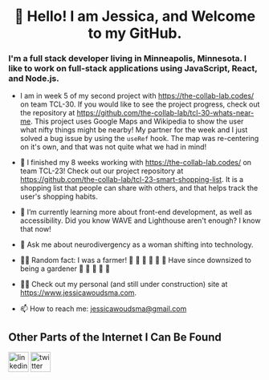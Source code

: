 # <center> 👋 Hello! I am Jessica, and Welcome to my GitHub.</center>

### I'm a full stack developer living in Minneapolis, Minnesota. I like to work on full-stack applications using JavaScript, React, and Node.js.

- I am in week 5 of my second project with https://the-collab-lab.codes/ on team TCL-30. If you would like to see the project progress, check out the repository at https://github.com/the-collab-lab/tcl-30-whats-near-me. This project uses Google Maps and Wikipedia to show the user what nifty things might be nearby! My partner for the week and I just solved a bug issue by using the `useRef` hook. The map was re-centering on it's own, and that was not quite what we had in mind! 

- 🔭 I finished my 8 weeks working with https://the-collab-lab.codes/ on team TCL-23! Check out our project repository at https://github.com/the-collab-lab/tcl-23-smart-shopping-list. It is a shopping list that people can share with others, and that helps track the user's shopping habits.

- 🌱 I’m currently learning more about front-end development, as well as accessibility. Did you know WAVE and Lighthouse aren't enough? I know that now! 

- 💬 Ask me about neurodivergency as a woman shifting into technology.

- 👩‍🌾 Random fact: I was a farmer! 🦙 🐓 🌽 🍅 🥬 🚜 Have since downsized to being a gardener 🌻 🌿 🍄 🌱 🍉 

- 👩‍💻 Check out my personal (and still under construction) site at https://www.jessicawoudsma.com. 

- 📫 How to reach me: jessicawoudsma@gmail.com 

## Other Parts of the Internet I Can Be Found

[<img src='https://cdn.jsdelivr.net/npm/simple-icons@3.0.1/icons/linkedin.svg' alt='linkedin' height='40' color='white'>](https://www.linkedin.com/in/jessicawoudsma/ "Jessica on LinkedIn") [<img src='https://cdn.jsdelivr.net/npm/simple-icons@3.0.1/icons/twitter.svg' alt='twitter' height='40'>](https://twitter.com/jecajoki "Jessica on Twitter")
